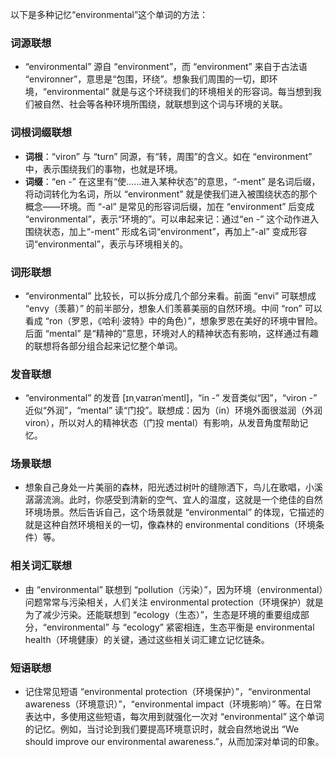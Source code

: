 以下是多种记忆“environmental”这个单词的方法：

### 词源联想
 - “environmental” 源自 “environment”，而 “environment” 来自于古法语 “environner”，意思是“包围，环绕”。想象我们周围的一切，即环境，“environmental” 就是与这个环绕我们的环境相关的形容词。每当想到我们被自然、社会等各种环境所围绕，就联想到这个词与环境的关联。

### 词根词缀联想
 - **词根**：“viron” 与 “turn” 同源，有“转，周围”的含义。如在 “environment” 中，表示围绕我们的事物，也就是环境。
 - **词缀**：“en -” 在这里有“使……进入某种状态”的意思，“-ment” 是名词后缀，将动词转化为名词，所以 “environment” 就是使我们进入被围绕状态的那个概念——环境。而 “-al” 是常见的形容词后缀，加在 “environment” 后变成 “environmental”，表示“环境的”。可以串起来记：通过“en -” 这个动作进入围绕状态，加上“-ment” 形成名词“environment”，再加上“-al” 变成形容词“environmental”，表示与环境相关的。

### 词形联想
 - “environmental” 比较长，可以拆分成几个部分来看。前面 “envi” 可联想成 “envy（羡慕）” 的前半部分，想象人们羡慕美丽的自然环境。中间 “ron” 可以看成 “ron（罗恩，《哈利·波特》中的角色）”，想象罗恩在美好的环境中冒险。后面 “mental” 是“精神的”意思，环境对人的精神状态有影响，这样通过有趣的联想将各部分组合起来记忆整个单词。

### 发音联想
 - “environmental” 的发音 [ɪnˌvaɪrənˈmentl]，“in -” 发音类似“因”，“viron -” 近似“外润”，“mental” 读“门投”。联想成：因为（in）环境外面很滋润（外润 viron），所以对人的精神状态（门投 mental）有影响，从发音角度帮助记忆。

### 场景联想
 - 想象自己身处一片美丽的森林，阳光透过树叶的缝隙洒下，鸟儿在歌唱，小溪潺潺流淌。此时，你感受到清新的空气、宜人的温度，这就是一个绝佳的自然环境场景。然后告诉自己，这个场景就是 “environmental” 的体现，它描述的就是这种自然环境相关的一切，像森林的 environmental conditions（环境条件）等。

### 相关词汇联想
 - 由 “environmental” 联想到 “pollution（污染）”，因为环境（environmental）问题常常与污染相关，人们关注 environmental protection（环境保护）就是为了减少污染。还能联想到 “ecology（生态）”，生态是环境的重要组成部分，“environmental” 与 “ecology” 紧密相连，生态平衡是 environmental health（环境健康）的关键，通过这些相关词汇建立记忆链条。

### 短语联想
 - 记住常见短语 “environmental protection（环境保护）”，“environmental awareness（环境意识）”，“environmental impact（环境影响）” 等。在日常表达中，多使用这些短语，每次用到就强化一次对 “environmental” 这个单词的记忆。例如，当讨论到我们要提高环境意识时，就会自然地说出 “We should improve our environmental awareness.”，从而加深对单词的印象。 